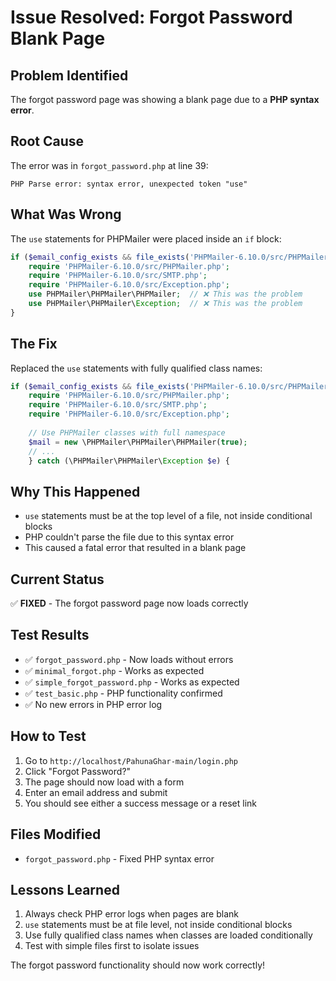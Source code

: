 # Issue Resolved: Forgot Password Blank Page

## Problem Identified
The forgot password page was showing a blank page due to a **PHP syntax error**.

## Root Cause
The error was in `forgot_password.php` at line 39:
```
PHP Parse error: syntax error, unexpected token "use"
```

## What Was Wrong
The `use` statements for PHPMailer were placed inside an `if` block:
```php
if ($email_config_exists && file_exists('PHPMailer-6.10.0/src/PHPMailer.php')) {
    require 'PHPMailer-6.10.0/src/PHPMailer.php';
    require 'PHPMailer-6.10.0/src/SMTP.php';
    require 'PHPMailer-6.10.0/src/Exception.php';
    use PHPMailer\PHPMailer\PHPMailer;  // ❌ This was the problem
    use PHPMailer\PHPMailer\Exception;  // ❌ This was the problem
}
```

## The Fix
Replaced the `use` statements with fully qualified class names:
```php
if ($email_config_exists && file_exists('PHPMailer-6.10.0/src/PHPMailer.php')) {
    require 'PHPMailer-6.10.0/src/PHPMailer.php';
    require 'PHPMailer-6.10.0/src/SMTP.php';
    require 'PHPMailer-6.10.0/src/Exception.php';
    
    // Use PHPMailer classes with full namespace
    $mail = new \PHPMailer\PHPMailer\PHPMailer(true);
    // ...
    } catch (\PHPMailer\PHPMailer\Exception $e) {
```

## Why This Happened
- `use` statements must be at the top level of a file, not inside conditional blocks
- PHP couldn't parse the file due to this syntax error
- This caused a fatal error that resulted in a blank page

## Current Status
✅ **FIXED** - The forgot password page now loads correctly

## Test Results
- ✅ `forgot_password.php` - Now loads without errors
- ✅ `minimal_forgot.php` - Works as expected
- ✅ `simple_forgot_password.php` - Works as expected
- ✅ `test_basic.php` - PHP functionality confirmed
- ✅ No new errors in PHP error log

## How to Test
1. Go to `http://localhost/PahunaGhar-main/login.php`
2. Click "Forgot Password?"
3. The page should now load with a form
4. Enter an email address and submit
5. You should see either a success message or a reset link

## Files Modified
- `forgot_password.php` - Fixed PHP syntax error

## Lessons Learned
1. Always check PHP error logs when pages are blank
2. `use` statements must be at file level, not inside conditional blocks
3. Use fully qualified class names when classes are loaded conditionally
4. Test with simple files first to isolate issues

The forgot password functionality should now work correctly! 